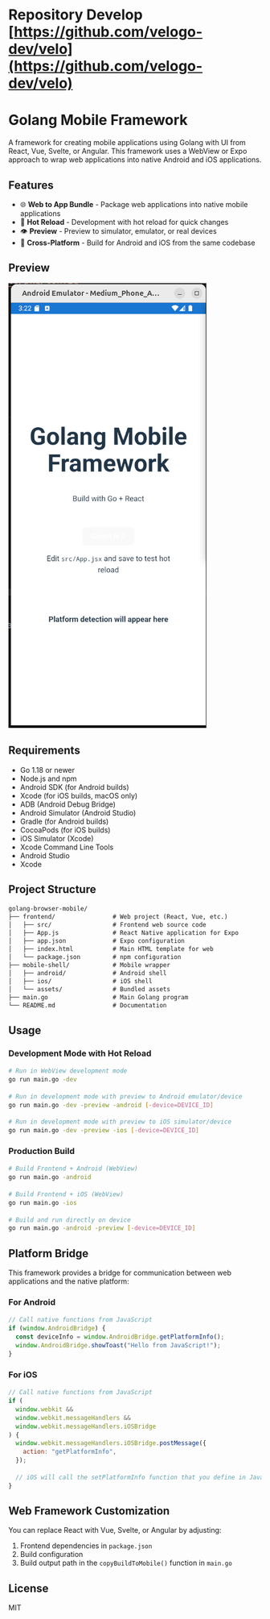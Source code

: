 # Repository Develop [https://github.com/velogo-dev/velo](https://github.com/velogo-dev/velo)

# Golang Mobile Framework

A framework for creating mobile applications using Golang with UI from React, Vue, Svelte, or Angular. This framework uses a WebView or Expo approach to wrap web applications into native Android and iOS applications.

## Features

- 🌐 **Web to App Bundle** - Package web applications into native mobile applications
- 🔄 **Hot Reload** - Development with hot reload for quick changes
- 👁️ **Preview** - Preview to simulator, emulator, or real devices
- 📱 **Cross-Platform** - Build for Android and iOS from the same codebase

## Preview

![Preview](./preview.png)

## Requirements

- Go 1.18 or newer
- Node.js and npm
- Android SDK (for Android builds)
- Xcode (for iOS builds, macOS only)
- ADB (Android Debug Bridge)
- Android Simulator (Android Studio)
- Gradle (for Android builds)
- CocoaPods (for iOS builds)
- iOS Simulator (Xcode)
- Xcode Command Line Tools
- Android Studio
- Xcode

## Project Structure

```
golang-browser-mobile/
├── frontend/                # Web project (React, Vue, etc.)
│   ├── src/                 # Frontend web source code
│   ├── App.js               # React Native application for Expo
│   ├── app.json             # Expo configuration
│   ├── index.html           # Main HTML template for web
│   └── package.json         # npm configuration
├── mobile-shell/            # Mobile wrapper
│   ├── android/             # Android shell
│   ├── ios/                 # iOS shell
│   └── assets/              # Bundled assets
├── main.go                  # Main Golang program
└── README.md                # Documentation
```

## Usage

### Development Mode with Hot Reload

```bash
# Run in WebView development mode
go run main.go -dev

# Run in development mode with preview to Android emulator/device
go run main.go -dev -preview -android [-device=DEVICE_ID]

# Run in development mode with preview to iOS simulator/device
go run main.go -dev -preview -ios [-device=DEVICE_ID]
```

### Production Build

```bash
# Build Frontend + Android (WebView)
go run main.go -android

# Build Frontend + iOS (WebView)
go run main.go -ios

# Build and run directly on device
go run main.go -android -preview [-device=DEVICE_ID]
```

## Platform Bridge

This framework provides a bridge for communication between web applications and the native platform:

### For Android

```javascript
// Call native functions from JavaScript
if (window.AndroidBridge) {
  const deviceInfo = window.AndroidBridge.getPlatformInfo();
  window.AndroidBridge.showToast("Hello from JavaScript!");
}
```

### For iOS

```javascript
// Call native functions from JavaScript
if (
  window.webkit &&
  window.webkit.messageHandlers &&
  window.webkit.messageHandlers.iOSBridge
) {
  window.webkit.messageHandlers.iOSBridge.postMessage({
    action: "getPlatformInfo",
  });

  // iOS will call the setPlatformInfo function that you define in JavaScript
}
```

## Web Framework Customization

You can replace React with Vue, Svelte, or Angular by adjusting:

1. Frontend dependencies in `package.json`
2. Build configuration
3. Build output path in the `copyBuildToMobile()` function in `main.go`

## License

MIT
